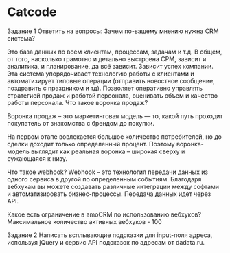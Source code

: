# Сatcode

Задание 1
Ответить на вопросы:
Зачем по-вашему мнению нужна CRM система?

Это база данных по всем клиентам, процессам, задачам и т.д. В общем, от того, насколько грамотно и детально выстроена СРМ, зависит и аналитика, и планирование, да всё зависит. Зависит успех компании.
Эта система упорядочивает технологию работы с клиентами и автоматизирует типовые операции (отправить новостное сообщение, поздравить с праздником и тд). Позволяет оперативно управлять стратегией продаж и работой персонала, оценивать объем и качество работы персонала.
Что такое воронка продаж?

Воронка продаж – это маркетинговая модель — то, какой путь проходит покупатель от знакомства с брендом до покупки. 

На первом этапе вовлекается большое количество потребителей, но до сделки доходит только определенный процент. Поэтому воронка-модель выглядит как реальная воронка – широкая сверху и сужающаяся к низу.

Что такое webhook?
Webhook – это технология передачи данных из одного сервиса в другой по определенным событиям. Благодаря вебхукам вы можете создавать различные интеграции между софтами и автоматизировать бизнес-процессы. Передача данных идет через API.

Какое есть ограничение в amoCRM по использованию вебхуков?
Максимальное количество активных вебхуков - 100

Задание 2
Написать всплывающие подсказки для input-поля адреса, используя jQuery и сервис API подсказок по адресам от dadata.ru.

